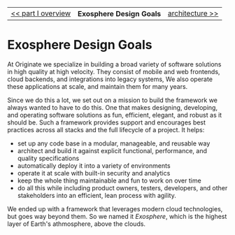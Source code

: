 <table>
  <tr>
    <td><a href="readme.md">&lt;&lt; part I overview</a></td>
    <th>Exosphere Design Goals</th>
    <td><a href="02_architecture.md">architecture &gt;&gt;</a></td>
  </tr>
</table>


# Exosphere Design Goals

At Originate we specialize in building a broad variety of software solutions
in high quality at high velocity.
They consist of mobile and web frontends, cloud backends, and integrations into legacy systems,
We also operate these applications at scale,
and maintain them for many years.

Since we do this a lot,
we set out on a mission to build the framework we always wanted to have to do this.
One that makes designing, developing, and operating software solutions
as fun, efficient, elegant, and robust as it should be.
Such a framework provides support and encourages best practices
across all stacks and the full lifecycle of a project.
It helps:
* set up any code base in a modular, manageable, and reusable way
* architect and build it against explicit functional, performance, and quality specifications
* automatically deploy it into a variety of environments
* operate it at scale with built-in security and analytics
* keep the whole thing maintainable and fun to work on over time
* do all this while including product owners, testers, developers, and other stakeholders
  into an efficient, lean process with agility.

We ended up with a framework that leverages modern cloud technologies,
but goes way beyond them.
So we named it _Exosphere_,
which is the highest layer of Earth's athmosphere,
above the clouds.
